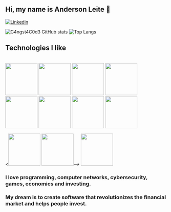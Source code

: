 ##  Hi, my name is Anderson Leite 👋

[![Linkedin](https://img.shields.io/badge/LinkedIn-0077B5?style=for-the-badge&logo=linkedin&logoColor=white)](https://www.linkedin.com/in/andersonpleite/)


![G4ngst4C0d3 GitHub stats](https://github-readme-stats.vercel.app/api?username=AndersonPLeite&show_icons=true&theme=tokyonight)
![Top Langs](https://github-readme-stats.vercel.app/api/top-langs/?username=AndersonPLeite&layout=compact)

##  Technologies I like

<div style="display: inline_block"><br/>
  
          
  
  <img height="100px" width="100px" src="https://cdn.jsdelivr.net/gh/devicons/devicon@latest/icons/debian/debian-original-wordmark.svg" />
  <img height="100px" width="100px" src="https://cdn.jsdelivr.net/gh/devicons/devicon@latest/icons/javascript/javascript-original.svg" />
  <img height="100px" width="100px" src="https://cdn.jsdelivr.net/gh/devicons/devicon@latest/icons/typescript/typescript-original.svg" />
  <img height="100px" width="100px" src="https://cdn.jsdelivr.net/gh/devicons/devicon@latest/icons/angularjs/angularjs-original.svg" />
  <img height="100px" width="100px" src="https://cdn.jsdelivr.net/gh/devicons/devicon@latest/icons/nodejs/nodejs-original-wordmark.svg" />
  <img height="100px" width="100px" src="https://cdn.jsdelivr.net/gh/devicons/devicon@latest/icons/express/express-original.svg" />        
  <img height="100px" width="100px" src="https://cdn.jsdelivr.net/gh/devicons/devicon@latest/icons/nestjs/nestjs-original-wordmark.svg" />
  <img height="100px" width="100px" src="https://cdn.jsdelivr.net/gh/devicons/devicon@latest/icons/postgresql/postgresql-original-wordmark.svg" />
          
  <<img height="100px" width="100px" src="https://cdn.jsdelivr.net/gh/devicons/devicon@latest/icons/java/java-original-wordmark.svg" />
  <img height="100px" width="100px" src="https://cdn.jsdelivr.net/gh/devicons/devicon@latest/icons/spring/spring-original-wordmark.svg" />-->
  <img height="100px" width="100px" src="https://cdn.jsdelivr.net/gh/devicons/devicon@latest/icons/docker/docker-original-wordmark.svg" />
          
          
</div>


###  I love programming, computer networks, cybersecurity, games, economics and investing.
###  My dream is to create software that revolutionizes the financial market and helps people invest.
